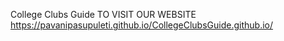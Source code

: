 College Clubs Guide
 TO VISIT OUR WEBSITE https://pavanipasupuleti.github.io/CollegeClubsGuide.github.io/
